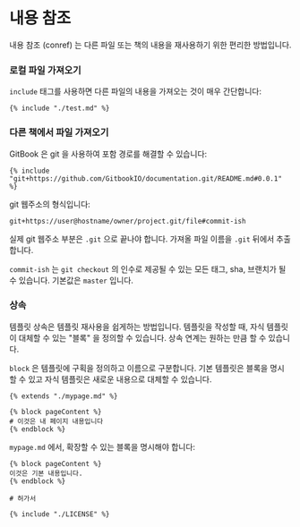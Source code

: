 # 내용 참조

내용 참조 (conref) 는 다른 파일 또는 책의 내용을 재사용하기 위한 편리한
방법입니다.

### 로컬 파일 가져오기

`include` 태그를 사용하면 다른 파일의 내용을 가져오는 것이 매우 간단합니다:

```
{% include "./test.md" %}
```

### 다른 책에서 파일 가져오기

GitBook 은 git 을 사용하여 포함 경로를 해결할 수 있습니다:

```
{% include "git+https://github.com/GitbookIO/documentation.git/README.md#0.0.1" %}
```

git 웹주소의 형식입니다:

```
git+https://user@hostname/owner/project.git/file#commit-ish
```

실제 git 웹주소 부분은 `.git` 으로 끝나야 합니다. 가져올 파일 이름을 `.git` 뒤에서
추출합니다.

`commit-ish` 는 `git checkout` 의 인수로 제공될 수 있는 모든 태그, sha, 브랜치가
될 수 있습니다. 기본값은 `master` 입니다.

### 상속

템플릿 상속은 템플릿 재사용을 쉽게하는 방법입니다. 템플릿을 작성할 때, 자식
템플릿이 대체할 수 있는 "블록" 을 정의할 수 있습니다. 상속 연계는 원하는 만큼 할
수 있습니다.

`block` 은 템플릿에 구획을 정의하고 이름으로 구분합니다. 기본 템플릿은 블록을
명시할 수 있고 자식 템플릿은 새로운 내용으로 대체할 수 있습니다.

```
{% extends "./mypage.md" %}

{% block pageContent %}
# 이것은 내 페이지 내용입니다
{% endblock %}
```

`mypage.md` 에서, 확장할 수 있는 블록을 명시해야 합니다:

```
{% block pageContent %}
이것은 기본 내용입니다.
{% endblock %}

# 허가서

{% include "./LICENSE" %}
```
